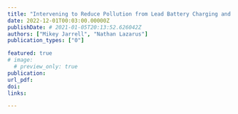 ```yaml
---
title: "Intervening to Reduce Pollution from Lead Battery Charging and Recycling"
date: 2022-12-01T00:03:00.00000Z
publishDate: # 2021-01-05T20:13:52.626042Z
authors: ["Mikey Jarrell", "Nathan Lazarus"]
publication_types: ["0"]

featured: true
# image:
  # preview_only: true
publication: 
url_pdf: 
doi:
links: 

---
```



